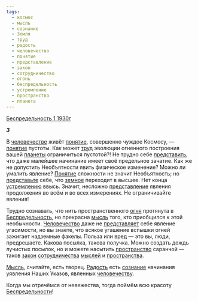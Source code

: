 ```yaml
---
tags:
  - космос
  - мысль
  - сознание
  - Земля
  - труд
  - радость
  - человечество
  - понятие
  - представление
  - закон
  - сотрудничество
  - огонь
  - беспредельность
  - устремление
  - пространство
  - планета
---
```

[Беспредельность 1 1930г](https://127.0.0.1:4002/agni/1930)

___3___

В [человечестве](../../../tags/#человечество) живёт [понятие](../../../tags/#понятие), совершенно чуждое Космосу, — [понятие](../../../tags/#понятие) пустоты. Как может [труд](../../../tags/#труд) эволюции огненного построения вашей [планеты](../../../tags/#планета) ограничиться пустотой?! Не трудно себе [представить](../../../tags/#[представление](../../../tags/#представление)), что даже малейшее начинание имеет своё предельное зачатие. Как же не допустить Необъятности явить физическое изменение? Можно ли умалить явление? [Понятие](../../../tags/#понятие) сложности не значит Необъятность; но [представьте](../../../tags/#[представление](../../../tags/#представление)) себе, что [земное](../../../tags/#Земля) переходит в высшее. Нет конца [устремлению](../../../tags/#устремление) ввысь. Значит, несложно [представление](../../../tags/#представление) явления продолжения во всём и во всех измерениях. Не ограничивайте явления!   

Трудно сознавать, что нить пространственного [огня](../../../tags/#огонь) протянута в [Беспредельность](../../../tags/#беспредельность), но прекрасна [мысль](../../../tags/#мысль) того, кто приобщился к этой необычности. [Человечество](../../../tags/#человечество) даже не [представляет](../../../tags/#представление) себе явление угасимости, но вы знаете, что всякое угашение вспышки огней зажигает надземные факелы. Польза или вред — это вы, люди, предрешаете. Какова посылка, такова получка. Можно создать дождь лучистых посылок, но и можете насытить [пространство](../../../tags/#пространство) саранчой — таков [закон](../../../tags/#закон) [сотрудничества](../../../tags/#сотрудничество) [мыслей](../../../tags/#мысль) и [пространства](../../../tags/#пространство).   

[Мысль](../../../tags/#мысль), считайте, есть творец. [Радость](../../../tags/#радость) есть [сознание](../../../tags/#сознание) начинания уявления Наших Указов, явленных [человечеству](../../../tags/#человечество).   

Когда мы отречёмся от невежества, тогда поймём всю красоту [Беспредельности](../../../tags/#беспредельность)!